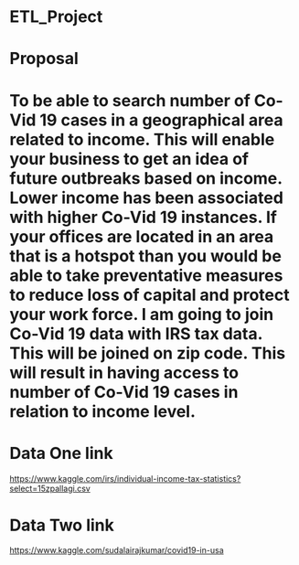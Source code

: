 # ETL_Project

# Proposal
# To be able to search number of Co-Vid 19 cases in a geographical area related to income. This will enable your business to get an idea of future outbreaks based on income. Lower income has been associated with higher Co-Vid 19 instances. If your offices are located in an area that is a hotspot than you would be able to take preventative measures to reduce loss of capital and protect your work force. I am going to join Co-Vid 19 data with IRS tax data. This will be joined on zip code. This will result in having access to number of Co-Vid 19 cases in relation to income level.

# Data One link
https://www.kaggle.com/irs/individual-income-tax-statistics?select=15zpallagi.csv

# Data Two link
https://www.kaggle.com/sudalairajkumar/covid19-in-usa





